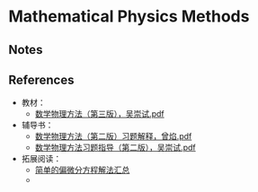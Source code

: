 # Mathematical Physics Methods

## Notes

## References

- 教材：
  - [数学物理方法（第三版），吴崇试.pdf](https://s.b1n.net/Cso88)
- 辅导书：
  - [数学物理方法（第二版）习题解释，曾焰.pdf](https://s.b1n.net/PG89D) 
  - [数学物理方法习题指导（第二版），吴崇试.pdf](https://s.b1n.net/OJVet)
- 拓展阅读：
  - [简单的偏微分方程解法汇总](https://zhuanlan.zhihu.com/p/549037473)
  - 
